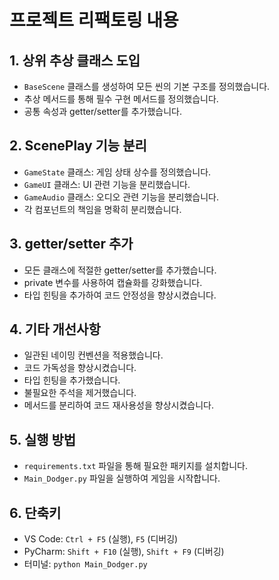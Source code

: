 # 프로젝트 리팩토링 내용

## 1. 상위 추상 클래스 도입
- `BaseScene` 클래스를 생성하여 모든 씬의 기본 구조를 정의했습니다.
- 추상 메서드를 통해 필수 구현 메서드를 정의했습니다.
- 공통 속성과 getter/setter를 추가했습니다.

## 2. ScenePlay 기능 분리
- `GameState` 클래스: 게임 상태 상수를 정의했습니다.
- `GameUI` 클래스: UI 관련 기능을 분리했습니다.
- `GameAudio` 클래스: 오디오 관련 기능을 분리했습니다.
- 각 컴포넌트의 책임을 명확히 분리했습니다.

## 3. getter/setter 추가
- 모든 클래스에 적절한 getter/setter를 추가했습니다.
- private 변수를 사용하여 캡슐화를 강화했습니다.
- 타입 힌팅을 추가하여 코드 안정성을 향상시켰습니다.

## 4. 기타 개선사항
- 일관된 네이밍 컨벤션을 적용했습니다.
- 코드 가독성을 향상시켰습니다.
- 타입 힌팅을 추가했습니다.
- 불필요한 주석을 제거했습니다.
- 메서드를 분리하여 코드 재사용성을 향상시켰습니다.

## 5. 실행 방법
- `requirements.txt` 파일을 통해 필요한 패키지를 설치합니다.
- `Main_Dodger.py` 파일을 실행하여 게임을 시작합니다.

## 6. 단축키
- VS Code: `Ctrl + F5` (실행), `F5` (디버깅)
- PyCharm: `Shift + F10` (실행), `Shift + F9` (디버깅)
- 터미널: `python Main_Dodger.py` 